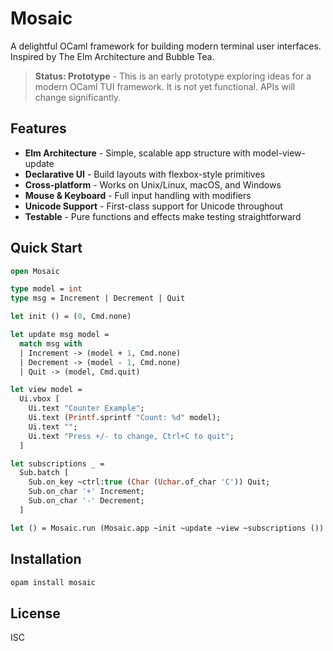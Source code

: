 # Mosaic

A delightful OCaml framework for building modern terminal user interfaces. Inspired by The Elm Architecture and Bubble Tea.

> **Status: Prototype** - This is an early prototype exploring ideas for a modern OCaml TUI framework. It is not yet functional. APIs will change significantly.

## Features

- **Elm Architecture** - Simple, scalable app structure with model-view-update
- **Declarative UI** - Build layouts with flexbox-style primitives
- **Cross-platform** - Works on Unix/Linux, macOS, and Windows
- **Mouse & Keyboard** - Full input handling with modifiers
- **Unicode Support** - First-class support for Unicode throughout
- **Testable** - Pure functions and effects make testing straightforward

## Quick Start

```ocaml
open Mosaic

type model = int
type msg = Increment | Decrement | Quit

let init () = (0, Cmd.none)

let update msg model =
  match msg with
  | Increment -> (model + 1, Cmd.none)
  | Decrement -> (model - 1, Cmd.none)
  | Quit -> (model, Cmd.quit)

let view model =
  Ui.vbox [
    Ui.text "Counter Example";
    Ui.text (Printf.sprintf "Count: %d" model);
    Ui.text "";
    Ui.text "Press +/- to change, Ctrl+C to quit";
  ]

let subscriptions _ =
  Sub.batch [
    Sub.on_key ~ctrl:true (Char (Uchar.of_char 'C')) Quit;
    Sub.on_char '+' Increment;
    Sub.on_char '-' Decrement;
  ]

let () = Mosaic.run (Mosaic.app ~init ~update ~view ~subscriptions ())
```

## Installation

```bash
opam install mosaic
```

## License

ISC
